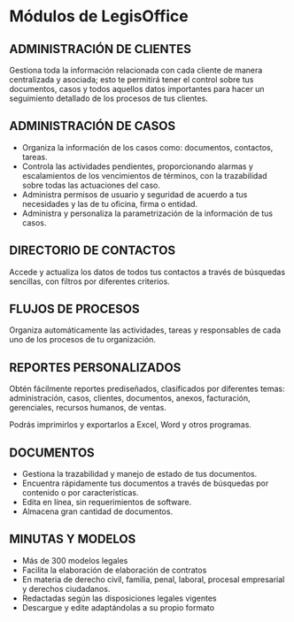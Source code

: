 # Módulos de LegisOffice

## ADMINISTRACIÓN DE CLIENTES

Gestiona toda la información relacionada con cada cliente de manera centralizada y asociada; esto te permitirá tener el control sobre tus documentos, casos y todos aquellos datos importantes para hacer un seguimiento detallado de los procesos de tus clientes.

## ADMINISTRACIÓN DE CASOS

* Organiza la información de los casos como: documentos, contactos, tareas.  
* Controla las actividades pendientes, proporcionando alarmas y escalamientos de los vencimientos de términos, con la trazabilidad sobre todas las actuaciones del caso.  
* Administra permisos de usuario y seguridad de acuerdo a tus necesidades y las de tu oficina, firma o entidad.  
* Administra y personaliza la parametrización de la información de tus casos.

## DIRECTORIO DE CONTACTOS

Accede y actualiza los datos de todos tus contactos a través de búsquedas sencillas, con filtros por diferentes criterios.

## FLUJOS DE PROCESOS

Organiza automáticamente las actividades, tareas y responsables de cada uno de los procesos de tu organización.

## REPORTES PERSONALIZADOS

Obtén fácilmente reportes prediseñados, clasificados por diferentes temas: administración, casos, clientes, documentos, anexos, facturación, gerenciales, recursos humanos, de ventas.

Podrás imprimirlos y exportarlos a Excel, Word y otros programas.

## DOCUMENTOS

* Gestiona la trazabilidad y manejo de estado de tus documentos.
* Encuentra rápidamente tus documentos a través de búsquedas por contenido o por características.  
* Edita en línea, sin requerimientos de software.  
* Almacena gran cantidad de documentos.

## MINUTAS Y MODELOS

* Más de 300 modelos legales  
* Facilita la elaboración de elaboración de contratos  
* En materia de derecho civil, familia, penal, laboral, procesal empresarial y derechos ciudadanos.  
* Redactadas según las disposiciones legales vigentes  
* Descargue y edite adaptándolas a su propio formato